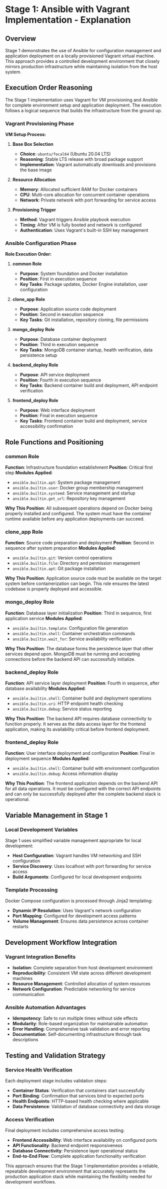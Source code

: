 # Stage 1: Ansible with Vagrant Implementation - Explanation

## Overview

Stage 1 demonstrates the use of Ansible for configuration management and application deployment on a locally provisioned Vagrant virtual machine. This approach provides a controlled development environment that closely mirrors production infrastructure while maintaining isolation from the host system.

## Execution Order Reasoning

The Stage 1 implementation uses Vagrant for VM provisioning and Ansible for complete environment setup and application deployment. The execution follows a logical sequence that builds the infrastructure from the ground up.

### Vagrant Provisioning Phase

**VM Setup Process:**

1. **Base Box Selection**
   - **Choice**: `ubuntu/focal64` (Ubuntu 20.04 LTS)
   - **Reasoning**: Stable LTS release with broad package support
   - **Implementation**: Vagrant automatically downloads and provisions the base image

2. **Resource Allocation**
   - **Memory**: Allocated sufficient RAM for Docker containers
   - **CPU**: Multi-core allocation for concurrent container operations
   - **Network**: Private network with port forwarding for service access

3. **Provisioning Trigger**
   - **Method**: Vagrant triggers Ansible playbook execution
   - **Timing**: After VM is fully booted and network is configured
   - **Authentication**: Uses Vagrant's built-in SSH key management

### Ansible Configuration Phase

**Role Execution Order:**

1. **common Role**
   - **Purpose**: System foundation and Docker installation
   - **Position**: First in execution sequence
   - **Key Tasks**: Package updates, Docker Engine installation, user configuration

2. **clone_app Role**
   - **Purpose**: Application source code deployment
   - **Position**: Second in execution sequence
   - **Key Tasks**: Git installation, repository cloning, file permissions

3. **mongo_deploy Role**
   - **Purpose**: Database container deployment
   - **Position**: Third in execution sequence
   - **Key Tasks**: MongoDB container startup, health verification, data persistence setup

4. **backend_deploy Role**
   - **Purpose**: API service deployment
   - **Position**: Fourth in execution sequence
   - **Key Tasks**: Backend container build and deployment, API endpoint verification

5. **frontend_deploy Role**
   - **Purpose**: Web interface deployment
   - **Position**: Final in execution sequence
   - **Key Tasks**: Frontend container build and deployment, service accessibility confirmation

## Role Functions and Positioning

### common Role
**Function**: Infrastructure foundation establishment
**Position**: Critical first step
**Modules Applied**:
- `ansible.builtin.apt`: System package management
- `ansible.builtin.user`: Docker group membership management
- `ansible.builtin.systemd`: Service management and startup
- `ansible.builtin.get_url`: Repository key management

**Why This Position**: All subsequent operations depend on Docker being properly installed and configured. The system must have the container runtime available before any application deployments can succeed.

### clone_app Role
**Function**: Source code preparation and deployment
**Position**: Second in sequence after system preparation
**Modules Applied**:
- `ansible.builtin.git`: Version control operations
- `ansible.builtin.file`: Directory and permission management
- `ansible.builtin.apt`: Git package installation

**Why This Position**: Application source code must be available on the target system before containerization can begin. This role ensures the latest codebase is properly deployed and accessible.

### mongo_deploy Role
**Function**: Database layer initialization
**Position**: Third in sequence, first application service
**Modules Applied**:
- `ansible.builtin.template`: Configuration file generation
- `ansible.builtin.shell`: Container orchestration commands
- `ansible.builtin.wait_for`: Service availability verification

**Why This Position**: The database forms the persistence layer that other services depend upon. MongoDB must be running and accepting connections before the backend API can successfully initialize.

### backend_deploy Role
**Function**: API service layer deployment
**Position**: Fourth in sequence, after database availability
**Modules Applied**:
- `ansible.builtin.shell`: Container build and deployment operations
- `ansible.builtin.uri`: HTTP endpoint health checking
- `ansible.builtin.debug`: Service status reporting

**Why This Position**: The backend API requires database connectivity to function properly. It serves as the data access layer for the frontend application, making its availability critical before frontend deployment.

### frontend_deploy Role
**Function**: User interface deployment and configuration
**Position**: Final in deployment sequence
**Modules Applied**:
- `ansible.builtin.shell`: Container build with environment configuration
- `ansible.builtin.debug`: Access information display

**Why This Position**: The frontend application depends on the backend API for all data operations. It must be configured with the correct API endpoints and can only be successfully deployed after the complete backend stack is operational.

## Variable Management in Stage 1

### Local Development Variables
Stage 1 uses simplified variable management appropriate for local development:
- **Host Configuration**: Vagrant handles VM networking and SSH configuration
- **Service Discovery**: Uses localhost with port forwarding for service access
- **Build Arguments**: Configured for local development endpoints

### Template Processing
Docker Compose configuration is processed through Jinja2 templating:
- **Dynamic IP Resolution**: Uses Vagrant's network configuration
- **Port Mapping**: Configured for development access patterns
- **Volume Management**: Ensures data persistence across container restarts

## Development Workflow Integration

### Vagrant Integration Benefits
- **Isolation**: Complete separation from host development environment
- **Reproducibility**: Consistent VM state across different development machines
- **Resource Management**: Controlled allocation of system resources
- **Network Configuration**: Predictable networking for service communication

### Ansible Automation Advantages
- **Idempotency**: Safe to run multiple times without side effects
- **Modularity**: Role-based organization for maintainable automation
- **Error Handling**: Comprehensive task validation and error reporting
- **Documentation**: Self-documenting infrastructure through task descriptions

## Testing and Validation Strategy

### Service Health Verification
Each deployment stage includes validation steps:
- **Container Status**: Verification that containers start successfully
- **Port Binding**: Confirmation that services bind to expected ports
- **Health Endpoints**: HTTP-based health checking where applicable
- **Data Persistence**: Validation of database connectivity and data storage

### Access Verification
Final deployment includes comprehensive access testing:
- **Frontend Accessibility**: Web interface availability on configured ports
- **API Functionality**: Backend endpoint responsiveness
- **Database Connectivity**: Persistence layer operational status
- **End-to-End Flow**: Complete application functionality verification

This approach ensures that the Stage 1 implementation provides a reliable, repeatable development environment that accurately represents the production application stack while maintaining the flexibility needed for development workflows.
